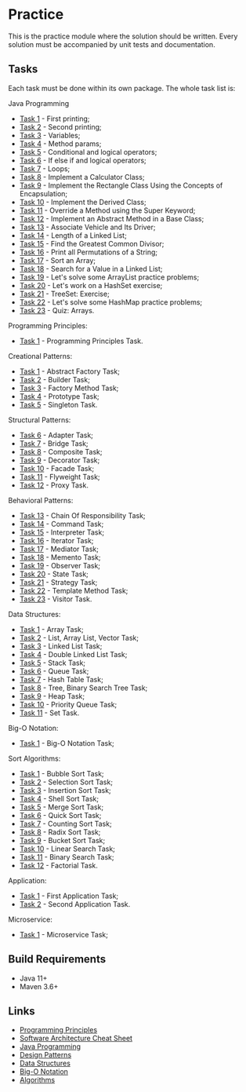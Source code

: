 # Practice

This is the practice module where the solution should be written. Every solution must be accompanied by unit tests and documentation. 

## Tasks

Each task must be done within its own package. The whole task list is:

Java Programming
- [Task 1](doc/basics/task1.md "Task 1") - First printing;
- [Task 2](doc/basics/task2.md "Task 2") - Second printing;
- [Task 3](doc/basics/task3.md "Task 3") - Variables;
- [Task 4](doc/basics/task4.md "Task 4") - Method params;
- [Task 5](doc/basics/task5.md "Task 5") - Conditional and logical operators;
- [Task 6](doc/basics/task6.md "Task 6") - If else if and logical operators;
- [Task 7](doc/basics/task7.md "Task 7") - Loops;
- [Task 8](doc/oop/task8.md "Task 8") - Implement a Calculator Class;
- [Task 9](doc/oop/task9.md "Task 9") - Implement the Rectangle Class Using the Concepts of Encapsulation;
- [Task 10](doc/oop/task10.md "Task 10") - Implement the Derived Class;
- [Task 11](doc/oop/task11.md "Task 11") - Override a Method using the Super Keyword;
- [Task 12](doc/oop/task12.md "Task 12") - Implement an Abstract Method in a Base Class;
- [Task 13](doc/oop/task13.md "Task 13") - Associate Vehicle and Its Driver;
- [Task 14](doc/recursion/task14.md "Task 14") - Length of a Linked List;
- [Task 15](doc/recursion/task15.md "Task 15") - Find the Greatest Common Divisor;
- [Task 16](doc/recursion/task16.md "Task 16") - Print all Permutations of a String;
- [Task 17](doc/recursion/task17.md "Task 17") - Sort an Array;
- [Task 18](doc/recursion/task18.md "Task 18") - Search for a Value in a Linked List;
- [Task 19](doc/data-structures/task19.md "Task 19") - Let's solve some ArrayList practice problems;
- [Task 20](doc/data-structures/task20.md "Task 20") - Let's work on a HashSet exercise;
- [Task 21](doc/data-structures/task21.md "Task 21") - TreeSet: Exercise;
- [Task 22](doc/data-structures/task22.md "Task 22") - Let's solve some HashMap practice problems;
- [Task 23](doc/data-structures/task23.md "Task 23") - Quiz: Arrays.
  
Programming Principles:
- [Task 1](doc/principles/task1.md "Task 1") - Programming Principles Task.

Creational Patterns:
- [Task 1](doc/design-patterns/task1.md "Task 1") - Abstract Factory Task;
- [Task 2](doc/design-patterns/task2.md "Task 2") - Builder Task;
- [Task 3](doc/design-patterns/task3.md "Task 3") - Factory Method Task;
- [Task 4](doc/design-patterns/task4.md "Task 4") - Prototype Task;
- [Task 5](doc/design-patterns/task5.md "Task 5") - Singleton Task.

Structural Patterns:
- [Task 6](doc/design-patterns/task6.md "Task 6") - Adapter Task;
- [Task 7](doc/design-patterns/task7.md "Task 7") - Bridge Task;
- [Task 8](doc/design-patterns/task8.md "Task 8") - Composite Task;
- [Task 9](doc/design-patterns/task9.md "Task 9") - Decorator Task;
- [Task 10](doc/design-patterns/task10.md "Task 10") - Facade Task;
- [Task 11](doc/design-patterns/task11.md "Task 11") - Flyweight Task;
- [Task 12](doc/design-patterns/task12.md "Task 12") - Proxy Task.

Behavioral Patterns:
- [Task 13](doc/design-patterns/task13.md "Task 13") - Chain Of Responsibility Task;
- [Task 14](doc/design-patterns/task14.md "Task 14") - Command Task;
- [Task 15](doc/design-patterns/task15.md "Task 15") - Interpreter Task;
- [Task 16](doc/design-patterns/task16.md "Task 16") - Iterator Task;
- [Task 17](doc/design-patterns/task17.md "Task 17") - Mediator Task;
- [Task 18](doc/design-patterns/task18.md "Task 18") - Memento Task;
- [Task 19](doc/design-patterns/task19.md "Task 19") - Observer Task;
- [Task 20](doc/design-patterns/task20.md "Task 20") - State Task;
- [Task 21](doc/design-patterns/task21.md "Task 21") - Strategy Task;
- [Task 22](doc/design-patterns/task22.md "Task 22") - Template Method Task;
- [Task 23](doc/design-patterns/task23.md "Task 23") - Visitor Task.

Data Structures:  
- [Task 1](doc/data-structures/task1.md "Task 1") - Array Task;
- [Task 2](doc/data-structures/task2.md "Task 2") - List, Array List, Vector Task;
- [Task 3](doc/data-structures/task3.md "Task 3") - Linked List Task;
- [Task 4](doc/data-structures/task4.md "Task 4") - Double Linked List Task;
- [Task 5](doc/data-structures/task5.md "Task 5") - Stack Task;
- [Task 6](doc/data-structures/task6.md "Task 6") - Queue Task;
- [Task 7](doc/data-structures/task7.md "Task 7") - Hash Table Task;
- [Task 8](doc/data-structures/task8.md "Task 8") - Tree, Binary Search Tree Task;
- [Task 9](doc/data-structures/task9.md "Task 9") - Heap Task;
- [Task 10](doc/data-structures/task10.md "Task 10") - Priority Queue Task;
- [Task 11](doc/data-structures/task11.md "Task 11") - Set Task.

Big-O Notation:
- [Task 1](doc/big-o/task1.md "Task 1") - Big-O Notation Task;

Sort Algorithms:
- [Task 1](doc/algorithms/task1.md "Task 1") - Bubble Sort Task;
- [Task 2](doc/algorithms/task2.md "Task 2") - Selection Sort Task;
- [Task 3](doc/algorithms/task3.md "Task 3") - Insertion Sort Task;
- [Task 4](doc/algorithms/task4.md "Task 4") - Shell Sort Task;
- [Task 5](doc/algorithms/task5.md "Task 5") - Merge Sort Task;
- [Task 6](doc/algorithms/task6.md "Task 6") - Quick Sort Task;
- [Task 7](doc/algorithms/task7.md "Task 7") - Counting Sort Task;
- [Task 8](doc/algorithms/task8.md "Task 8") - Radix Sort Task;
- [Task 9](doc/algorithms/task9.md "Task 9") - Bucket Sort Task;
- [Task 10](doc/algorithms/task10.md "Task 10") - Linear Search Task;
- [Task 11](doc/algorithms/task11.md "Task 11") - Binary Search Task;
- [Task 12](doc/algorithms/task12.md "Task 12") - Factorial Task.

Application:
- [Task 1](doc/app/task1.md "Task 1") - First Application Task;
- [Task 2](doc/app/task2.md "Task 2") - Second Application Task.

Microservice:
- [Task 1](doc/microservice/task1.md "Task 1") - Microservice Task;

## Build Requirements

* Java 11+
* Maven 3.6+

## Links

* [Programming Principles](../doc/principles.md "Programming Principles")
* [Software Architecture Cheat Sheet](../doc/sa-cheat-sheet.md "Software Architecture Cheat Sheet")
* [Java Programming](../java-programming/README.md "The java programming chapter")
* [Design Patterns](../design-patterns/README.md "The design patterns chapter")
* [Data Structures](../data-structures/README.md "The data structures chapter")
* [Big-O Notation](../algorithms/doc/big-o-notation.md "Big-O Notation")
* [Algorithms](../algorithms/README.md "The algorithms chapter")